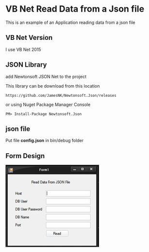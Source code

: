 # VB Net Read Data from a Json file
This is an example of an Application reading data from a json file

## VB Net Version
I use VB Net 2015

## JSON Library
add Newtonsoft JSON Net to the project

This library can be download from this location

    https://github.com/JamesNK/Newtonsoft.Json/releases
    
  or using Nuget Package Manager Console
    
    PM> Install-Package Newtonsoft.Json 
    
## json file
Put file **config.json** in bin/debug folder

## Form Design

![form design](https://github.com/freddywicaksono/vbnet_read_json_file/blob/main/read_json_file_form.JPG)
